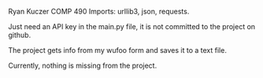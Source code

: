 Ryan Kuczer
COMP 490
Imports: urllib3, json, requests.

Just need an API key in the main.py file, it is not committed to the project on github.

The project gets info from my wufoo form and saves it to a text file.

Currently, nothing is missing from the project.